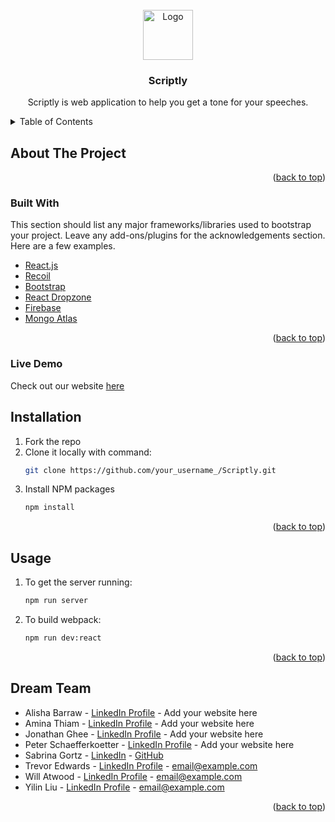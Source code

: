 <div id="top"></div>
<!-- PROJECT LOGO -->
<br />
<div align="center">
  <a href="https://github.com/othneildrew/Best-README-Template">
    <img src="images/logo.png" alt="Logo" width="80" height="80">
  </a>

  <h3 align="center">Scriptly</h3>

  <p align="center">
    Scriptly is web application to help you get a tone for your speeches.
    <br />
  </p>
</div>



<!-- TABLE OF CONTENTS -->
<details>
  <summary>Table of Contents</summary>
  <ol>
    <li>
      <a href="#about-the-project">About The Project</a>
      <ul>
        <li><a href="#built-with">Built With</a></li>
      </ul>
    </li>
        <li>
      <a href="#live-demo">Live Demo</a>
    </li>
    <li><a href="#installation">Installation</a></li>
    <li><a href="#usage">Usage</a></li>
    <li><a href="#dream-team">Dream Team</a></li>
  </ol>
</details>



<!-- ABOUT THE PROJECT -->
## About The Project


<p align="right">(<a href="#top">back to top</a>)</p>


### Built With

This section should list any major frameworks/libraries used to bootstrap your project. Leave any add-ons/plugins for the acknowledgements section. Here are a few examples.

* [React.js](https://reactjs.org/)
* [Recoil](https://recoiljs.org/)
* [Bootstrap](https://getbootstrap.com)
* [React Dropzone](https://react-dropzone.js.org/)
* [Firebase](https://firebase.google.com/)
* [Mongo Atlas](https://www.mongodb.com/)

<p align="right">(<a href="#top">back to top</a>)</p>

### Live Demo

Check out our website [here](http://scriptly.us)


<!-- GETTING STARTED -->
## Installation

1. Fork the repo
2. Clone it locally with command:
   ```sh
   git clone https://github.com/your_username_/Scriptly.git
   ```
3. Install NPM packages
   ```sh
   npm install
   ```

<p align="right">(<a href="#top">back to top</a>)</p>


<!-- USAGE EXAMPLES -->
## Usage
1. To get the server running:
   ```sh
   npm run server
   ```
2. To build webpack:
   ```sh
   npm run dev:react
   ```

<p align="right">(<a href="#top">back to top</a>)</p>


<!-- CONTACT -->
## Dream Team

* Alisha Barraw - [LinkedIn Profile](https://twitter.com/your_username) - Add your website here
* Amina Thiam - [LinkedIn Profile](https://twitter.com/your_username) - Add your website here
* Jonathan Ghee - [LinkedIn Profile](https://twitter.com/your_username) - Add your website here
* Peter Schaefferkoetter - [LinkedIn Profile](https://twitter.com/your_username) - Add your website here
* Sabrina Gortz - [LinkedIn](https://www.linkedin.com/in/sabrinagortz/) - [GitHub](https://github.com/sgortz)
* Trevor Edwards - [LinkedIn Profile](https://twitter.com/your_username) - email@example.com
* Will Atwood - [LinkedIn Profile](https://twitter.com/your_username) - email@example.com
* Yilin Liu - [LinkedIn Profile](https://twitter.com/your_username) - email@example.com

<p align="right">(<a href="#top">back to top</a>)</p>
